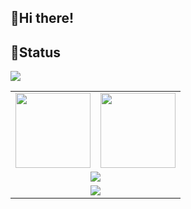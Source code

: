 ## 👋Hi there!

## 🚀Status

<img src="https://hv-cards.vercel.app/api?uid=819312869&lang=ja&bottom=center" />

<table>
  <tr>
    <td>
      <img height="120px" src="https://github-readme-status-clone-o843.vercel.app/api?username=suzuuuuu09&show_icons=true&count_private=true&theme=dracula&include_all_commits=true&hide_border=true&bg_color=00000000" />
    </td>
    <td>
      <img height="120px" src="https://github-readme-status-clone-o843.vercel.app/api/top-langs/?username=suzuuuuu09&theme=dracula&count_private=true&layout=compact&hide_border=true&bg_color=00000000" />
    </td>
  </tr>
  <tr>
    <td colspan="2" align="center">
      <img src="https://github-profile-trophy.vercel.app/?username=suzuuuuu09&theme=dracula&column=4&row=2&no-bg=true&no-frame=true" />
    </td>
  </tr>
  <tr>
    <td colspan="2" align="center">
      <img src="https://github-readme-streak-stats-indol-sigma.vercel.app?user=suzuuuuu09&hide_border=true&date_format=%5BY.%5Dn.j&mode=weekly&background=00000000&border=EB5454&theme=dracula" />
    </td>
  </tr>
</table>
